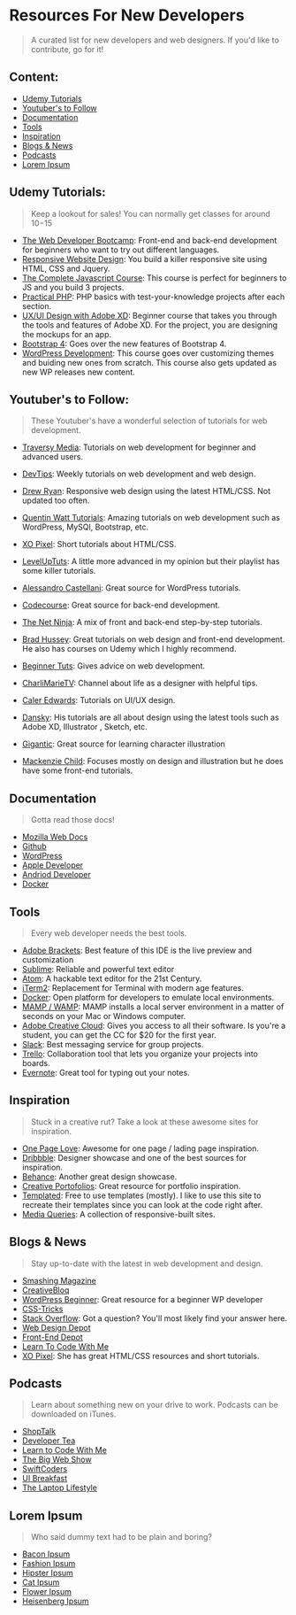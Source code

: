 # Resources For New Developers 
> A curated list for new developers and web designers.
> If you'd like to contribute, go for it!

## Content:

- [Udemy Tutorials](#udemy-tutorials)
- [Youtuber's to Follow](#youtubers-to-follow)
- [Documentation](#documentation)
- [Tools](#tools)
- [Inspiration](#inspiration)
- [Blogs & News](#blog--news)
- [Podcasts](#podcasts)
- [Lorem Ipsum](#lorem-ipsum)

## Udemy Tutorials:
> Keep a lookout for sales! You can normally get classes for around $10-$15 

* [The Web Developer Bootcamp](https://www.udemy.com/the-web-developer-bootcamp): Front-end and back-end development for beginners who want to try out different languages.
* [Responsive Website Design](https://www.udemy.com/design-and-develop-a-killer-website-with-html5-and-css3/): You build a killer responsive site using HTML, CSS and Jquery. 
* [The Complete Javascript Course](https://www.udemy.com/the-complete-javascript-course/): This course is perfect for beginners to JS and you build 3 projects.
* [Practical PHP](https://www.udemy.com/code-dynamic-websites): PHP basics with test-your-knowledge projects after each section.
* [UX/UI Design with Adobe XD](https://www.udemy.com/adobe-xd-course): Beginner course that takes you through the tools and features of Adobe XD. For the project, you are designing the mockups for an app.
* [Bootstrap 4](https://www.udemy.com/bootstrap-4/): Goes over the new features of Bootstrap 4.
* [WordPress Development](https://www.udemy.com/wordpress-theme-and-plugin-development-course/): This course goes over customizing themes and buiding new ones from scratch. This course also gets updated as new WP releases new content.

## Youtuber's to Follow: 
> These Youtuber's have a wonderful selection of tutorials for web development.

* [Traversy Media](https://www.youtube.com/channel/UC29ju8bIPH5as8OGnQzwJyA): Tutorials on web development for beginner and advanced users. 
* [DevTips](https://www.youtube.com/channel/UCyIe-61Y8C4_o-zZCtO4ETQ): Weekly tutorials on web development and web design.
* [Drew Ryan](https://www.youtube.com/user/DrewOnCue/): Responsive web design using the latest HTML/CSS. Not updated too often.
* [Quentin Watt Tutorials](https://www.youtube.com/user/QuentinWatt/videos): Amazing tutorials on web development such as WordPress, MySQl, Bootstrap, etc.
* [XO Pixel](https://www.youtube.com/channel/UC97rIjLDrO9ji6oAQsfgyiw): Short tutorials about HTML/CSS.
* [LevelUpTuts](https://www.youtube.com/user/LevelUpTuts/about): A little more advanced in my opinion but their playlist has some killer tutorials.
* [Alessandro Castellani](https://www.youtube.com/user/williamprey/): Great source for WordPress tutorials.
* [Codecourse](https://www.youtube.com/user/phpacademy/): Great source for back-end development.
* [The Net Ninja](https://www.youtube.com/channel/UCW5YeuERMmlnqo4oq8vwUpg/): A mix of front and back-end step-by-step tutorials.
* [Brad Hussey](https://www.youtube.com/channel/UCVguiojKA6iobcySMJ5boNA): Great tutorials on web design and front-end development. He also has courses on Udemy which I highly recommend. 

* [Beginner Tuts](https://www.youtube.com/channel/UCht72AJLRQxhqG6aNc_MbNg): Gives advice on web development.
* [CharliMarieTV](https://www.youtube.com/user/charlimarieTV/): Channel about life as a designer with helpful tips. 

* [Caler Edwards](https://www.youtube.com/user/CalerEdwards/): Tutorials on UI/UX design.
* [Dansky](https://www.youtube.com/user/ForeverDansky/): His tutorials are all about design using the latest tools such as Adobe XD, Illustrator , Sketch, etc.
* [Gigantic](https://www.youtube.com/channel/UCX4mqbvv5lGqLpI4FYlJt4w): Great source for learning character illustration
* [Mackenzie Child](https://www.youtube.com/channel/UCfWZwsP8trUy5uHJg8gcGIQ): Focuses mostly on design and illustration but he does have some front-end tutorials.

## Documentation
> Gotta read those docs!

* [Mozilla Web Docs](https://developer.mozilla.org/en-US/)
* [Github](https://guides.github.com/)
* [WordPress](https://codex.wordpress.org/)
* [Apple Developer](https://developer.apple.com/documentation/)
* [Andriod Developer](https://developer.android.com/guide/index.html)
* [Docker](https://docs.docker.com/)

## Tools
> Every web developer needs the best tools.

* [Adobe Brackets](http://brackets.io/): Best feature of this IDE is the live preview and customization 
* [Sublime](https://www.sublimetext.com/3): Reliable and powerful text editor
* [Atom](https://atom.io/): A hackable text editor for the 21st Century.
* [iTerm2](https://www.iterm2.com/): Replacement for Terminal with modern age features.
* [Docker](https://www.docker.com): Open platform for developers to emulate local environments.
* [MAMP / WAMP](https://www.mamp.info/en/): MAMP installs a local server environment in a matter of seconds on your Mac or Windows computer.
* [Adobe Creative Cloud](http://www.adobe.com/creativecloud.html): Gives you access to all their software. Is you're a student, you can get the CC for $20 for the first year.
* [Slack](https://slack.com/): Best messaging service for group projects.
* [Trello](https://trello.com/): Collaboration tool that lets you organize your projects into boards.
* [Evernote](https://evernote.com/): Great tool for typing out your notes. 

## Inspiration
> Stuck in a creative rut? Take a look at these awesome sites for inspiration.

* [One Page Love](https://onepagelove.com/): Awesome for one page / lading page inspiration.
* [Dribbble](https://dribbble.com/): Designer showcase and one of the best sources for inspiration. 
* [Behance](https://www.behance.net/): Another great design showcase.
* [Creative Portofolios](http://www.creative-portfolios.com/): Great resource for portfolio inspiration.
* [Templated](https://templated.co/): Free to use templates (mostly). I like to use this site to recreate their templates since you can look at the code right after.
* [Media Queries](https://mediaqueri.es/): A collection of responsive-built sites.        

## Blogs & News
> Stay up-to-date with the latest in web development and design.

* [Smashing Magazine](https://www.smashingmagazine.com/) 
* [CreativeBloq](http://www.creativebloq.com/)
* [WordPress Beginner](http://www.wpbeginner.com/): Great resource for a beginner WP developer
* [CSS-Tricks](https://css-tricks.com/)
* [Stack Overflow](https://stackoverflow.com/): Got a question? You'll most likely find your answer here.
* [Web Design Depot](https://www.webdesignerdepot.com/)
* [Front-End Depot](https://frontendfront.com/)
* [Learn To Code With Me](https://learntocodewith.me/)
* [XO Pixel](https://xopixel.com/): She has great HTML/CSS resources and short tutorials.

## Podcasts
> Learn about something new on your drive to work. Podcasts can be downloaded on iTunes.

* [ShopTalk](http://shoptalkshow.com/)
* [Developer Tea](https://spec.fm/podcasts/developer-tea)
* [Learn to Code With Me](https://learntocodewith.me/podcast/)
* [The Big Web Show](http://5by5.tv/bigwebshow)
* [SwiftCoders](https://swiftcoders.podbean.com/)
* [UI Breakfast](http://uibreakfast.com/category/podcast/)
* [The Laptop Lifestyle](http://alexisteichmiller.com/category/laptop-lifestyle-podcast/)


## Lorem Ipsum
> Who said dummy text had to be plain and boring?

* [Bacon Ipsum](https://baconipsum.com/)
* [Fashion Ipsum](http://fashionipsum.com/)
* [Hipster Ipsum](https://hipsum.co/)
* [Cat Ipsum](http://www.catipsum.com/)
* [Flower Ipsum](http://floweripsum.com/)
* [Heisenberg Ipsum](http://heisenbergipsum.com/)
